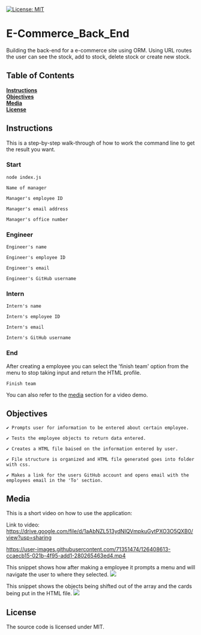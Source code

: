 [![License: MIT](https://img.shields.io/badge/License-MIT-yellow.svg)](https://opensource.org/licenses/MIT)

# E-Commerce_Back_End
Building the back-end for a e-commerce site using ORM. Using URL routes the user can see the stock, add to stock, delete stock or create new stock.

## Table of Contents

**[Instructions](#Instructions)**<br>
**[Objectives](#Objectives)**<br>
**[Media](#Media)**<br>
**[License](#License)**<br>

## Instructions

This is a step-by-step walk-through of how to work the command line to get the result you want.

### Start
```
node index.js
```

```
Name of manager
```

```
Manager's employee ID
```

```
Manager's email address
```

```
Manager's office number
```
### Engineer
```
Engineer's name
```

```
Engineer's employee ID
```

```
Engineer's email
```

```
Engineer's GitHub username
```
### Intern
```
Intern's name
```

```
Intern's employee ID
```

```
Intern's email
```

```
Intern's GitHub username
```
### End
After creating a employee you can select the 'finish team' option from the menu to stop taking input and return the HTML profile.
```
Finish team
```
You can also refer to the [media](#Media) section for a video demo.

## Objectives

```
✔️ Prompts user for imformation to be entered about certain employee.

✔️ Tests the employee objects to return data entered.

✔️ Creates a HTML file baised on the information entered by user.

✔️ File structure is organized and HTML file generated goes into folder with css.

✔️ Makes a link for the users GitHub account and opens email with the employees email in the 'To' section.
```

## Media
This is a short video on how to use the application:

Link to video: https://drive.google.com/file/d/1aAbNZL513ydNIQVmpkuGytPXO3O5QXB0/view?usp=sharing

https://user-images.githubusercontent.com/71351474/126408613-ccaecb15-021b-4f95-add1-280265463ed4.mp4

This snippet shows how after making a employee it prompts a menu and will navigate the user to where they selected. 
![](/images/prompt_menu.png)

This snippet shows the objects being shifted out of the array and the cards being put in the HTML file.
![](/images/array.png)

## License
The source code is licensed under MIT.
